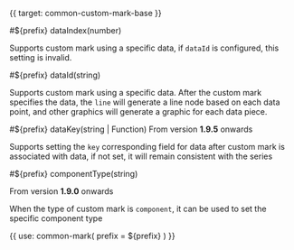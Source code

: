 {{ target: common-custom-mark-base }}

<!-- ICustomMarkSpec -->

#${prefix} dataIndex(number)

Supports custom mark using a specific data, if `dataId` is configured, this setting is invalid.

#${prefix} dataId(string)

Supports custom mark using a specific data. After the custom mark specifies the data, the `line` will generate a line node based on each data point, and other graphics will generate a graphic for each data piece.

#${prefix} dataKey(string | Function)
From version **1.9.5** onwards

Supports setting the `key` corresponding field for data after custom mark is associated with data, if not set, it will remain consistent with the series

#${prefix} componentType(string)

From version **1.9.0** onwards

When the type of custom mark is `component`, it can be used to set the specific component type

{{ use: common-mark(
    prefix = ${prefix}
  ) }}
